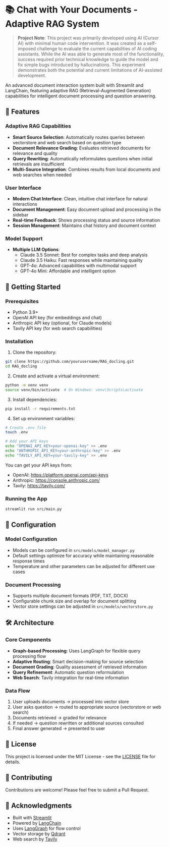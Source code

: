# 📚 Chat with Your Documents - Adaptive RAG System

> **Project Note**: This project was primarily developed using AI (Cursor AI) with minimal human code intervention. It was created as a self-imposed challenge to evaluate the current capabilities of AI coding assistants. While the AI was able to generate most of the functionality, success required prior technical knowledge to guide the model and fix simple bugs introduced by hallucinations. This experiment demonstrates both the potential and current limitations of AI-assisted development.

An advanced document interaction system built with Streamlit and LangChain, featuring adaptive RAG (Retrieval-Augmented Generation) capabilities for intelligent document processing and question answering.

## 🌟 Features

### Adaptive RAG Capabilities
- **Smart Source Selection**: Automatically routes queries between vectorstore and web search based on question type
- **Document Relevance Grading**: Evaluates retrieved documents for relevance and quality
- **Query Rewriting**: Automatically reformulates questions when initial retrievals are insufficient
- **Multi-Source Integration**: Combines results from local documents and web searches when needed

### User Interface
- **Modern Chat Interface**: Clean, intuitive chat interface for natural interactions
- **Document Management**: Easy document upload and processing in the sidebar
- **Real-time Feedback**: Shows processing status and source information
- **Session Management**: Maintains chat history and document context

### Model Support
- **Multiple LLM Options**:
  - Claude 3.5 Sonnet: Best for complex tasks and deep analysis
  - Claude 3.5 Haiku: Fast responses while maintaining quality
  - GPT-4o: Advanced capabilities with multimodal support
  - GPT-4o Mini: Affordable and intelligent option

## 🚀 Getting Started

### Prerequisites
- Python 3.9+
- OpenAI API key (for embeddings and chat)
- Anthropic API key (optional, for Claude models)
- Tavily API key (for web search capabilities)

### Installation

1. Clone the repository:
```bash
git clone https://github.com/yourusername/RAG_docling.git
cd RAG_docling
```

2. Create and activate a virtual environment:
```bash
python -m venv venv
source venv/bin/activate  # On Windows: venv\Scripts\activate
```

3. Install dependencies:
```bash
pip install -r requirements.txt
```

4. Set up environment variables:
```bash
# Create .env file
touch .env

# Add your API keys
echo "OPENAI_API_KEY=your-openai-key" >> .env
echo "ANTHROPIC_API_KEY=your-anthropic-key" >> .env
echo "TAVILY_API_KEY=your-tavily-key" >> .env
```

You can get your API keys from:
- OpenAI: https://platform.openai.com/api-keys
- Anthropic: https://console.anthropic.com/
- Tavily: https://tavily.com/

### Running the App

```bash
streamlit run src/main.py
```

## 🔧 Configuration

### Model Configuration
- Models can be configured in `src/models/model_manager.py`
- Default settings optimize for accuracy while maintaining reasonable response times
- Temperature and other parameters can be adjusted for different use cases

### Document Processing
- Supports multiple document formats (PDF, TXT, DOCX)
- Configurable chunk size and overlap for document splitting
- Vector store settings can be adjusted in `src/models/vectorstore.py`

## 🛠️ Architecture

### Core Components
- **Graph-based Processing**: Uses LangGraph for flexible query processing flow
- **Adaptive Routing**: Smart decision-making for source selection
- **Document Grading**: Quality assessment of retrieved information
- **Query Refinement**: Automatic question reformulation
- **Web Search**: Tavily integration for real-time information

### Data Flow
1. User uploads documents → processed into vector store
2. User asks question → routed to appropriate source (vectorstore or web search)
3. Documents retrieved → graded for relevance
4. If needed → question rewritten or additional sources consulted
5. Final answer generated → presented to user

## 📝 License

This project is licensed under the MIT License - see the [LICENSE](LICENSE) file for details.

## 🤝 Contributing

Contributions are welcome! Please feel free to submit a Pull Request.

## 🙏 Acknowledgments

- Built with [Streamlit](https://streamlit.io/)
- Powered by [LangChain](https://python.langchain.com/)
- Uses [LangGraph](https://python.langchain.com/docs/langgraph) for flow control
- Vector storage by [Qdrant](https://qdrant.tech/)
- Web search by [Tavily](https://tavily.com/) 